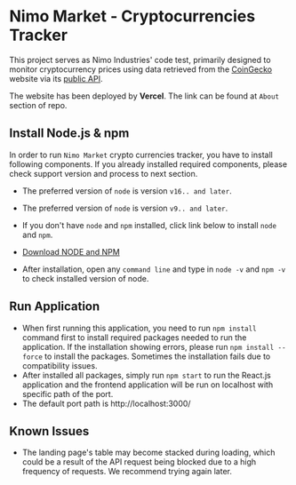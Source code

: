 # Nimo Market - Cryptocurrencies Tracker

This project serves as Nimo Industries' code test, primarily designed to monitor cryptocurrency prices using data retrieved from the [CoinGecko](https://www.coingecko.com/) website via its [public API](https://www.coingecko.com/en/api/documentation).

The website has been deployed by **Vercel**. The link can be found at `About` section of repo.


## Install Node.js & npm

In order to run `Nimo Market` crypto currencies tracker, you have to install following components. If you already installed required components, please check support version and process to next section.

- The preferred version of `node` is version `v16.. and later`.

- The preferred version of `node` is version `v9.. and later`.

- If you don't have `node` and `npm` installed, click link below to install `node` and `npm`.

- [Download NODE and NPM](https://docs.npmjs.com/downloading-and-installing-node-js-and-npm)

- After installation, open any `command line` and type in `node -v` and `npm -v` to check installed version of node.



## Run Application

- When first running this application, you need to run `npm install` command first to install required packages needed to run the application. If the installation showing errors, please run `npm install --force` to install the packages. Sometimes the installation fails due to compatibility issues.
- After installed all packages, simply run `npm start` to run the React.js application and the frontend application will be run on localhost with specific path of the port.
- The default port path is http://localhost:3000/



## Known Issues

- The landing page's table may become stacked during loading, which could be a result of the API request being blocked due to a high frequency of requests. We recommend trying again later.
